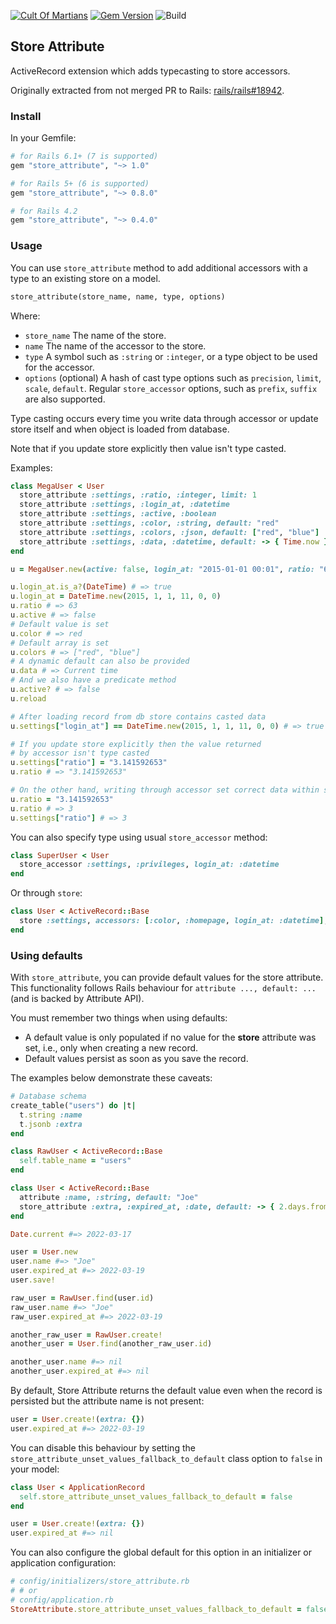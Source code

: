 [![Cult Of Martians](http://cultofmartians.com/assets/badges/badge.svg)](https://cultofmartians.com/tasks/store-attribute-defaults.html#task)
[![Gem Version](https://badge.fury.io/rb/store_attribute.svg)](https://rubygems.org/gems/store_attribute)
![Build](https://github.com/palkan/store_attribute/workflows/Build/badge.svg)

## Store Attribute

ActiveRecord extension which adds typecasting to store accessors.

Originally extracted from not merged PR to Rails: [rails/rails#18942](https://github.com/rails/rails/pull/18942).

### Install

In your Gemfile:

```ruby
# for Rails 6.1+ (7 is supported)
gem "store_attribute", "~> 1.0"

# for Rails 5+ (6 is supported)
gem "store_attribute", "~> 0.8.0"

# for Rails 4.2
gem "store_attribute", "~> 0.4.0"
```

### Usage

You can use `store_attribute` method to add additional accessors with a type to an existing store on a model.

```ruby
store_attribute(store_name, name, type, options)
```

Where:

- `store_name` The name of the store.
- `name` The name of the accessor to the store.
- `type` A symbol such as `:string` or `:integer`, or a type object to be used for the accessor.
- `options` (optional) A hash of cast type options such as `precision`, `limit`, `scale`, `default`. Regular `store_accessor` options, such as `prefix`, `suffix` are also supported.

Type casting occurs every time you write data through accessor or update store itself
and when object is loaded from database.

Note that if you update store explicitly then value isn't  type casted.

Examples:

```ruby
class MegaUser < User
  store_attribute :settings, :ratio, :integer, limit: 1
  store_attribute :settings, :login_at, :datetime
  store_attribute :settings, :active, :boolean
  store_attribute :settings, :color, :string, default: "red"
  store_attribute :settings, :colors, :json, default: ["red", "blue"]
  store_attribute :settings, :data, :datetime, default: -> { Time.now }
end

u = MegaUser.new(active: false, login_at: "2015-01-01 00:01", ratio: "63.4608")

u.login_at.is_a?(DateTime) # => true
u.login_at = DateTime.new(2015, 1, 1, 11, 0, 0)
u.ratio # => 63
u.active # => false
# Default value is set
u.color # => red
# Default array is set
u.colors # => ["red", "blue"]
# A dynamic default can also be provided
u.data # => Current time
# And we also have a predicate method
u.active? # => false
u.reload

# After loading record from db store contains casted data
u.settings["login_at"] == DateTime.new(2015, 1, 1, 11, 0, 0) # => true

# If you update store explicitly then the value returned
# by accessor isn't type casted
u.settings["ratio"] = "3.141592653"
u.ratio # => "3.141592653"

# On the other hand, writing through accessor set correct data within store
u.ratio = "3.141592653"
u.ratio # => 3
u.settings["ratio"] # => 3
```

You can also specify type using usual `store_accessor` method:

```ruby
class SuperUser < User
  store_accessor :settings, :privileges, login_at: :datetime
end
```

Or through `store`:

```ruby
class User < ActiveRecord::Base
  store :settings, accessors: [:color, :homepage, login_at: :datetime], coder: JSON
end
```

### Using defaults

With `store_attribute`, you can provide default values for the store attribute. This functionality follows Rails behaviour for `attribute ..., default: ...` (and is backed by Attribute API).

You must remember two things when using defaults:

- A default value is only populated if no value for the **store** attribute was set, i.e., only when creating a new record.
- Default values persist as soon as you save the record.

The examples below demonstrate these caveats:

```ruby
# Database schema
create_table("users") do |t|
  t.string :name
  t.jsonb :extra
end

class RawUser < ActiveRecord::Base
  self.table_name = "users"
end

class User < ActiveRecord::Base
  attribute :name, :string, default: "Joe"
  store_attribute :extra, :expired_at, :date, default: -> { 2.days.from_now }
end

Date.current #=> 2022-03-17

user = User.new
user.name #=> "Joe"
user.expired_at #=> 2022-03-19
user.save!

raw_user = RawUser.find(user.id)
raw_user.name #=> "Joe"
raw_user.expired_at #=> 2022-03-19

another_raw_user = RawUser.create!
another_user = User.find(another_raw_user.id)

another_user.name #=> nil
another_user.expired_at #=> nil
```

By default, Store Attribute returns the default value even when the record is persisted but the attribute name is not present:

```ruby
user = User.create!(extra: {})
user.expired_at #=> 2022-03-19
```

You can disable this behaviour by setting the `store_attribute_unset_values_fallback_to_default` class option to `false` in your model:

```ruby
class User < ApplicationRecord
  self.store_attribute_unset_values_fallback_to_default = false
end

user = User.create!(extra: {})
user.expired_at #=> nil
```

You can also configure the global default for this option in an initializer or application configuration:

```ruby
# config/initializers/store_attribute.rb
# # or
# config/application.rb
StoreAttribute.store_attribute_unset_values_fallback_to_default = false
```
